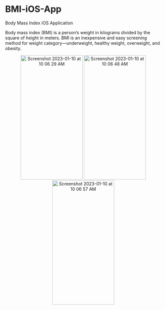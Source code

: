 # BMI-iOS-App
Body Mass Index iOS Application


Body mass index (BMI) is a person’s weight in kilograms divided by the square of height in meters. BMI is an inexpensive and easy screening method for weight category—underweight, healthy weight, overweight, and obesity.

<p align="center">
  <img width="200" height = "400" alt="Screenshot 2023-01-10 at 10 06 29 AM" src="https://user-images.githubusercontent.com/90863360/211593767-5f88f6eb-2005-4f1e-a0e8-d7579bab089e.png">
  <img width="200" height = "400" alt="Screenshot 2023-01-10 at 10 06 48 AM" src="https://user-images.githubusercontent.com/90863360/211593823-367ea76b-99e7-46c1-92f1-cbf596bee848.png">
  <img width="200" height = "400" alt="Screenshot 2023-01-10 at 10 06 57 AM" src="https://user-images.githubusercontent.com/90863360/211593869-2711490d-cf8a-4d63-b498-082a4bebb125.png">
</p>
